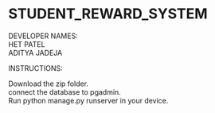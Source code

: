 # STUDENT_REWARD_SYSTEM

 DEVELOPER NAMES:<br />
 HET PATEL<br />
 ADITYA JADEJA<br />
  
INSTRUCTIONS:<br />

Download the zip folder. <br />
connect the database to pgadmin.<br />
Run python manage.py runserver in your device.<br />
